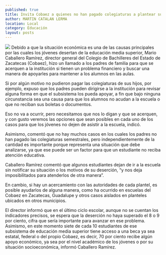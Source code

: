 ```yaml
---
published: true
title: Invita Cobaez a quienes no han pagado colegiaturas a plantear su situación
author: MARTIN CATALAN LERMA
location: Local
category: Educación
layout: posts
---
```


![](http://i.imgur.com/hDe3ojKm.jpg)
Debido a que la situación económica es una de las causas principales por las cuales los jóvenes desertan de la educación media superior, Mario Caballero Ramírez, director general del Colegio de Bachilleres del Estado de Zacatecas (Cobaez), hizo un llamado a los padres de familia para que se acerquen a la institución si tienen un problema financiero y buscar una manera de apoyarles para mantener a los alumnos en las aulas.

Si por algún motivo no pudieron pagar las colegiaturas de sus hijos, por ejemplo, expuso que los padres pueden dirigirse a la institución para revisar alguna forma en que el subsistema los pueda apoyar, a fin que bajo ninguna circunstancia sea una causa para que los alumnos no acudan a la escuela o que no reciban sus boletas o documentos.

Eso no va a ocurrir, pero necesitamos que nos lo digan y que se acerquen, y con gusto veremos las opciones que sean posibles en cada uno de los casos para que los jóvenes no dejen de asistir a la escuela, indicó.

Asimismo, comentó que no hay muchos casos en los cuales los padres no han pagado las colegiaturas semestrales, pero independientemente de la cantidad es importante porque representa una situación que debe analizarse, ya que ese puede ser un factor para que un estudiante no reciba atención educativa.

Caballero Ramírez comentó que algunos estudiantes dejan de ir a la escuela sin notificar su situación o los motivos de su deserción, “y nos deja imposibilitados para atenderlos de otra manera”.

En cambio, si hay un acercamiento con las autoridades de cada plantel, es posible ayudarlos de alguna manera, como ha ocurrido en escuelas del Cobaez en Zacatecas, Guadalupe y otros casos aislados en planteles ubicados en otros municipios.

El director informó que en el último ciclo escolar, aunque no se cuentan los indicadores precisos, se espera que la deserción no haya superado el 8 o 9 por ciento, cifra que sería importante para avanzar en ese problema.
Asimismo, en este momento siete de cada 10 estudiantes de ese subsistema de educación media superior tiene acceso a una beca ya sea estatal, federal o del propio Cobaez, es decir, 70 por ciento recibe algún apoyo económico, ya sea por el nivel académico de los jóvenes o por su situación socioeconómica, informó Caballero Ramírez.
